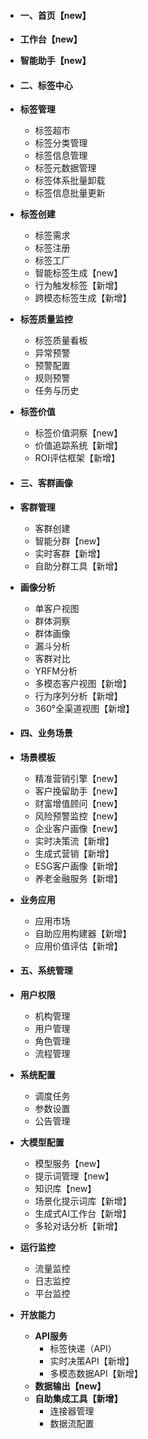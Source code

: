 - #### **一、首页【new】**
- **工作台【new】**

- **智能助手【new】**

- #### **二、标签中心**
- **标签管理**
	- 标签超市
	- 标签分类管理
	- 标签信息管理
	- 标签元数据管理
	- 标签体系批量卸载
	- 标签信息批量更新

- **标签创建**
	- 标签需求
	- 标签注册
	- 标签工厂
	- 智能标签生成【new】
	- 行为触发标签【新增】
	- 跨模态标签生成【新增】
- **标签质量监控**
	- 标签质量看板
	- 异常预警
	- 预警配置
	- 规则预警
	- 任务与历史
- **标签价值**
	- 标签价值洞察【new】
	- 价值追踪系统【新增】
	- ROI评估框架【新增】
- #### **三、客群画像**
- **客群管理**
	- 客群创建
	- 智能分群【new】
	- 实时客群【新增】
	- 自助分群工具【新增】
- **画像分析**
	- 单客户视图
	- 群体洞察
	- 群体画像
	- 漏斗分析
	- 客群对比
	- YRFM分析
	- 多模态客户视图【新增】
	- 行为序列分析【新增】
	- 360°全渠道视图【新增】
- #### **四、业务场景**
- **场景模板**
	- 精准营销引擎【new】
	- 客户挽留助手【new】
	- 财富增值顾问【new】
	- 风险预警监控【new】
	- 企业客户画像【new】
	- 实时决策流【新增】
	- 生成式营销【新增】
	- ESG客户画像【新增】
	- 养老金融服务【新增】
- **业务应用**
	- 应用市场
	- 自助应用构建器【新增】
	- 应用价值评估【新增】
- #### **五、系统管理**
- **用户权限**
	- 机构管理
	- 用户管理
	- 角色管理
	- 流程管理
- **系统配置**
	- 调度任务
	- 参数设置
	- 公告管理
- **大模型配置**
	- 模型服务【new】
	- 提示词管理【new】
	- 知识库【new】
	- 场景化提示词库【新增】
	- 生成式AI工作台【新增】
	- 多轮对话分析【新增】
- **运行监控**
	- 流量监控
	- 日志监控
	- 平台监控
- **开放能力**
	- **API服务**
		- 标签快递（API）
		- 实时决策API【新增】
		- 多模态数据API【新增】
	- **数据输出【new】**
	- **自助集成工具【新增】**
		- 连接器管理
		- 数据流配置